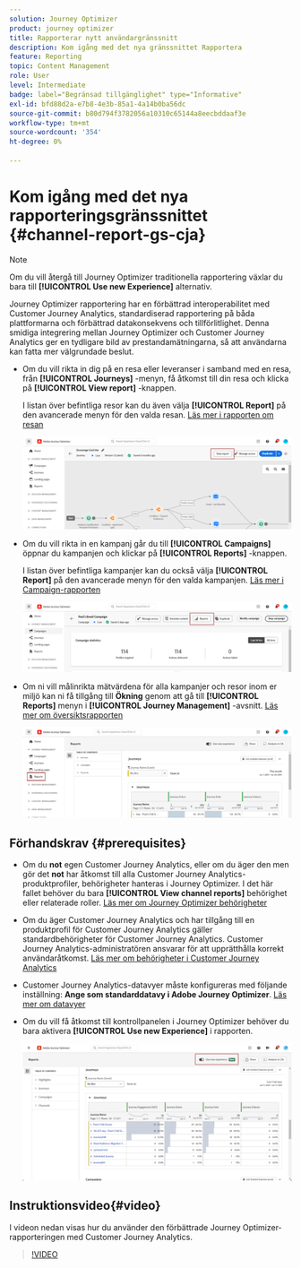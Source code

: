 ```yaml
---
solution: Journey Optimizer
product: journey optimizer
title: Rapporterar nytt användargränssnitt
description: Kom igång med det nya gränssnittet Rapportera
feature: Reporting
topic: Content Management
role: User
level: Intermediate
badge: label="Begränsad tillgänglighet" type="Informative"
exl-id: bfd88d2a-e7b8-4e3b-85a1-4a14b0ba56dc
source-git-commit: b80d794f3782056a10310c65144a8eecbddaaf3e
workflow-type: tm+mt
source-wordcount: '354'
ht-degree: 0%

---
```


# Kom igång med det nya rapporteringsgränssnittet {#channel-report-gs-cja}

>[!NOTE]
>
> Om du vill återgå till Journey Optimizer traditionella rapportering växlar du bara till **[!UICONTROL Use new Experience]** alternativ.

Journey Optimizer rapportering har en förbättrad interoperabilitet med Customer Journey Analytics, standardiserad rapportering på båda plattformarna och förbättrad datakonsekvens och tillförlitlighet. Denna smidiga integrering mellan Journey Optimizer och Customer Journey Analytics ger en tydligare bild av prestandamätningarna, så att användarna kan fatta mer välgrundade beslut.

* Om du vill rikta in dig på en resa eller leveranser i samband med en resa, från **[!UICONTROL Journeys]** -menyn, få åtkomst till din resa och klicka på **[!UICONTROL View report]** -knappen.

  I listan över befintliga resor kan du även välja **[!UICONTROL Report]** på den avancerade menyn för den valda resan. [Läs mer i rapporten om resan](journey-global-report-cja.md)

  ![](assets/gs-cja-report-3.png)

* Om du vill rikta in en kampanj går du till **[!UICONTROL Campaigns]** öppnar du kampanjen och klickar på **[!UICONTROL Reports]** -knappen.

  I listan över befintliga kampanjer kan du också välja **[!UICONTROL Report]** på den avancerade menyn för den valda kampanjen. [Läs mer i Campaign-rapporten](campaign-global-report-cja.md)

  ![](assets/gs-cja-report-2.png)

* Om ni vill målinrikta mätvärdena för alla kampanjer och resor inom er miljö kan ni få tillgång till **Ökning** genom att gå till **[!UICONTROL Reports]** menyn i **[!UICONTROL Journey Management]** -avsnitt. [Läs mer om översiktsrapporten](channel-report-cja.md)

  ![](assets/gs-cja-report-1.png)

## Förhandskrav {#prerequisites}

* Om du **not** egen Customer Journey Analytics, eller om du äger den men gör det **not** har åtkomst till alla Customer Journey Analytics-produktprofiler, behörigheter hanteras i Journey Optimizer. I det här fallet behöver du bara **[!UICONTROL View channel reports]** behörighet eller relaterade roller. [Läs mer om Journey Optimizer behörigheter](../administration/permissions.md)
* Om du äger Customer Journey Analytics och har tillgång till en produktprofil för Customer Journey Analytics gäller standardbehörigheter för Customer Journey Analytics. Customer Journey Analytics-administratören ansvarar för att upprätthålla korrekt användaråtkomst. [Läs mer om behörigheter i Customer Journey Analytics](https://experienceleague.adobe.com/en/docs/analytics-platform/using/technotes/access-control)
* Customer Journey Analytics-datavyer måste konfigureras med följande inställning: **Ange som standarddatavy i Adobe Journey Optimizer**. [Läs mer om datavyer](https://experienceleague.adobe.com/en/docs/analytics-platform/using/cja-dataviews/create-dataview)
* Om du vill få åtkomst till kontrollpanelen i Journey Optimizer behöver du bara aktivera **[!UICONTROL Use new Experience]** i rapporten.

  ![](assets/cja-option.png)

## Instruktionsvideo{#video}

I videon nedan visas hur du använder den förbättrade Journey Optimizer-rapporteringen med Customer Journey Analytics.

>[!VIDEO](https://video.tv.adobe.com/v/3430413)